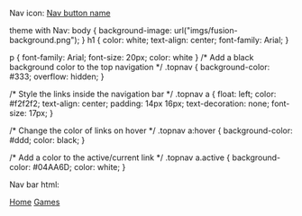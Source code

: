 Nav icon: <a href="Link">Nav button name</a>

theme with Nav:
body {
    background-image: url("imgs/fusion-background.png");
  }
  h1 {
    color: white;
    text-align: center;
    font-family: Arial;
  }
  
  p {
    font-family: Arial;
    font-size: 20px;
    color: white
  }
  /* Add a black background color to the top navigation */
.topnav {
  background-color: #333;
  overflow: hidden;
}

/* Style the links inside the navigation bar */
.topnav a {
  float: left;
  color: #f2f2f2;
  text-align: center;
  padding: 14px 16px;
  text-decoration: none;
  font-size: 17px;
}

/* Change the color of links on hover */
.topnav a:hover {
  background-color: #ddd;
  color: black;
}

/* Add a color to the active/current link */
.topnav a.active {
  background-color: #04AA6D;
  color: white;
}

Nav bar html:
<div class="topnav">
            <a href="index.html">Home</a>
            <a href="games/Index.html">Games</a>
          </div>